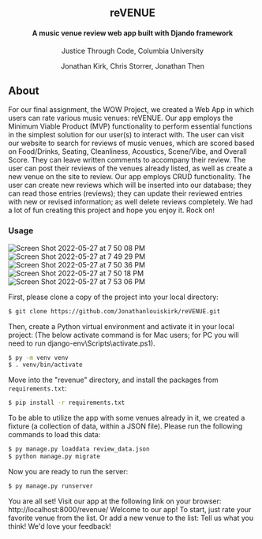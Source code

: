<h2 align="center">reVENUE</h2>
<h4 align="center">A music venue review web app built with Djando framework</h4>
<p align="center">Justice Through Code, Columbia University</p>
<p align="center">Jonathan Kirk, Chris Storrer, Jonathan Then</p>

## About

For our final assignment, the WOW Project, we created a Web App in which users can rate various music venues: reVENUE. Our app employs the Minimum Viable Product (MVP) functionality to perform essential functions in the simplest solution for our user(s) to interact with. The user can visit our website to search for reviews of music venues, which are scored based on Food/Drinks, Seating, Cleanliness, Acoustics, Scene/Vibe, and Overall Score. They can leave written comments to accompany their review. The user can post their reviews of the venues already listed, as well as create a new venue on the site to review. Our app employs CRUD functionality. The user can create new reviews which will be inserted into our database; they can read those entries (reviews); they can update their reviewed entries with new or revised information; as well delete reviews completely.  We had a lot of fun creating this project and hope you enjoy it. Rock on!

### Usage

![Screen Shot 2022-05-27 at 7 50 08 PM](https://user-images.githubusercontent.com/98712708/170801498-9bada153-275d-4094-80de-e73d78ca8abc.png)
![Screen Shot 2022-05-27 at 7 49 29 PM](https://user-images.githubusercontent.com/98712708/170801519-fd1ea7a0-a7ea-4e14-aeb9-7fead3853383.png)
![Screen Shot 2022-05-27 at 7 50 36 PM](https://user-images.githubusercontent.com/98712708/170801505-97cefd3f-85fd-4a06-a287-5c0042f1d9f9.png)
![Screen Shot 2022-05-27 at 7 50 18 PM](https://user-images.githubusercontent.com/98712708/170801514-6cab43af-72b4-4e8a-a123-adb3b73b96d1.png)
![Screen Shot 2022-05-27 at 7 53 06 PM](https://user-images.githubusercontent.com/98712708/170801515-d9f4e3f3-3d2b-4dcd-b46e-06ea293da1b1.png)

First, please clone a copy of the project into your local directory:

```bash
$ git clone https://github.com/Jonathanlouiskirk/reVENUE.git
```

Then, create a Python virtual environment and activate it in your local project:
(The below activate command is for Mac users; for PC you will need to run django-env\Scripts\activate.ps1).

```bash
$ py -m venv venv
$ . venv/bin/activate
```

Move into the "revenue" directory, and install the packages from `requirements.txt`:

```bash
$ pip install -r requirements.txt
```

To be able to utilize the app with some venues already in it, we created a fixture (a collection of data, within a JSON file).  Please run the following commands to load this data:

```bash
$ py manage.py loaddata review_data.json
$ python manage.py migrate
```

Now you are ready to run the server:

```bash
$ py manage.py runserver
```

You are all set!  Visit our app at the following link on your browser: http://localhost:8000/revenue/ 
Welcome to our app! To start, just rate your favorite venue from the list. Or add a new venue to the list: 
Tell us what you think!  We'd love your feedback!
